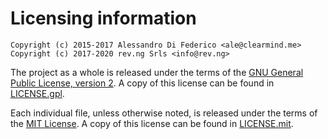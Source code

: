 # Licensing information

    Copyright (c) 2015-2017 Alessandro Di Federico <ale@clearmind.me>
    Copyright (c) 2017-2020 rev.ng Srls <info@rev.ng>

The project as a whole is released under the terms of the [GNU General Public License, version 2](https://www.gnu.org/licenses/old-licenses/gpl-2.0.en.html).
A copy of this license can be found in [LICENSE.gpl](LICENSE.gpl).

Each individual file, unless otherwise noted, is released under the terms of the [MIT License](https://opensource.org/licenses/MIT).
A copy of this license can be found in [LICENSE.mit](LICENSE.mit).
